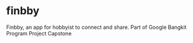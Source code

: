 # finbby
Finbby, an app for hobbyist to connect and share. Part of Google Bangkit Program Project Capstone
